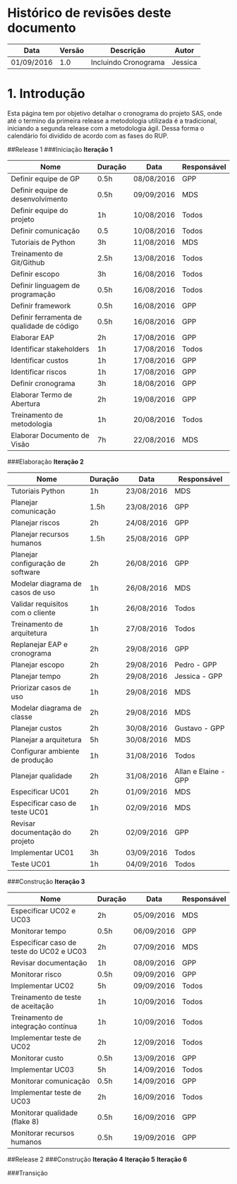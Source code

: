 # Histórico de revisões deste documento

|Data|Versão|Descrição|Autor|
|----|------|---------|-------|
|01/09/2016 |1.0 |Incluindo Cronograma |Jessica |

# 1. Introdução
Esta página tem por objetivo detalhar o cronograma do projeto SAS, onde até o termino da primeira release a metodologia utilizada é a tradicional, iniciando a segunda release com a metodologia ágil. Dessa forma o calendário foi dividido de acordo com as fases do RUP.

##Release 1
###Iniciação
**Iteração 1**

|Nome |Duração |Data|Responsável |
|-----|--------|----|------------|
|Definir equipe de GP|0.5h|08/08/2016|GPP|
|Definir equipe de desenvolvimento|0.5h|09/09/2016|MDS|
|Definir equipe do projeto|1h|10/08/2016|Todos|
|Definir comunicação|0.5|10/08/2016|Todos|
|Tutoriais de Python|3h|11/08/2016|MDS|
|Treinamento de Git/Github|2.5h|13/08/2016|Todos|
|Definir escopo|3h|16/08/2016|Todos|
|Definir linguagem de programação|0.5h|16/08/2016|Todos|
|Definir framework|0.5h|16/08/2016|GPP|
|Definir ferramenta de qualidade de código|0.5h|16/08/2016|GPP|
|Elaborar EAP|2h|17/08/2016|GPP|
|Identificar stakeholders|1h|17/08/2016|Todos|
|Identificar custos|1h|17/08/2016|GPP|
|Identificar riscos|1h|17/08/2016|GPP|
|Definir cronograma|3h|18/08/2016|GPP|
|Elaborar Termo de Abertura|2h|19/08/2016|GPP|
|Treinamento de metodologia|1h|20/08/2016|Todos|
|Elaborar Documento de Visão|7h|22/08/2016|MDS|

###Elaboração
**Iteração 2**

|Nome |Duração |Data|Responsável |
|-----|--------|----|------------|
|Tutoriais Python|1h|23/08/2016|MDS|
|Planejar comunicação|1.5h|23/08/2016|GPP|
|Planejar riscos|2h|24/08/2016|GPP|
|Planejar recursos humanos|1.5h|25/08/2016|GPP|
|Planejar configuração de software|2h|26/08/2016|GPP|
|Modelar diagrama de casos de uso|1h|26/08/2016|MDS|
|Validar requisitos com o cliente|1h|26/08/2016|Todos|
|Treinamento de arquitetura|1h|27/08/2016|Todos|
|Replanejar EAP e cronograma|2h|29/08/2016|GPP|
|Planejar escopo|2h|29/08/2016|Pedro - GPP|
|Planejar tempo|2h|29/08/2016|Jessica - GPP|
|Priorizar casos de uso|1h|29/08/2016|MDS|
|Modelar diagrama de classe|2h|29/08/2016|MDS|
|Planejar custos|2h|30/08/2016|Gustavo - GPP|
|Planejar a arquitetura|5h|30/08/2016|MDS|
|Configurar ambiente de produção|1h|31/08/2016|Todos|
|Planejar qualidade|2h|31/08/2016|Allan e Elaine - GPP|
|Especificar UC01|2h|01/09/2016|MDS|
|Especificar caso de teste UC01|1h|02/09/2016|MDS|
|Revisar documentação do projeto|2h|02/09/2016|GPP|
|Implementar UC01|3h|03/09/2016|Todos|
|Teste UC01|1h|04/09/2016|Todos|

###Construção
**Iteração 3**

|Nome |Duração |Data|Responsável |
|-----|--------|----|------------|
|Especificar UC02 e UC03|2h|05/09/2016|MDS|
|Monitorar tempo|0.5h|06/09/2016|GPP|
|Especificar caso de teste do UC02 e UC03|2h|07/09/2016|MDS|
|Revisar documentação|1h|08/09/2016|GPP|
|Monitorar risco|0.5h|09/09/2016|GPP|
|Implementar UC02|5h|09/09/2016|Todos|
|Treinamento de teste de aceitação|1h|10/09/2016|Todos|
|Treinamento de integração contínua|1h|10/09/2016|Todos|
|Implementar teste de UC02|2h|12/09/2016|Todos|
|Monitorar custo|0.5h|13/09/2016|GPP|
|Implementar UC03|5h|14/09/2016|Todos|
|Monitorar comunicação|0.5h|14/09/2016|GPP|
|Implementar teste de UC03|2h|16/09/2016|Todos|
|Monitorar qualidade (flake 8)|0.5h|16/09/2016|GPP|
|Monitorar recursos humanos|0.5h|19/09/2016|GPP|

##Release 2
###Construção
**Iteração 4**
**Iteração 5**
**Iteração 6**

###Transição